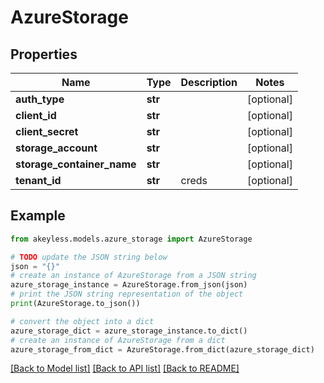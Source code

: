 # AzureStorage


## Properties

Name | Type | Description | Notes
------------ | ------------- | ------------- | -------------
**auth_type** | **str** |  | [optional] 
**client_id** | **str** |  | [optional] 
**client_secret** | **str** |  | [optional] 
**storage_account** | **str** |  | [optional] 
**storage_container_name** | **str** |  | [optional] 
**tenant_id** | **str** | creds | [optional] 

## Example

```python
from akeyless.models.azure_storage import AzureStorage

# TODO update the JSON string below
json = "{}"
# create an instance of AzureStorage from a JSON string
azure_storage_instance = AzureStorage.from_json(json)
# print the JSON string representation of the object
print(AzureStorage.to_json())

# convert the object into a dict
azure_storage_dict = azure_storage_instance.to_dict()
# create an instance of AzureStorage from a dict
azure_storage_from_dict = AzureStorage.from_dict(azure_storage_dict)
```
[[Back to Model list]](../README.md#documentation-for-models) [[Back to API list]](../README.md#documentation-for-api-endpoints) [[Back to README]](../README.md)


